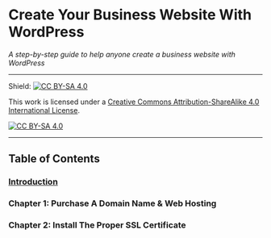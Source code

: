 # Create Your Business Website With WordPress

*A step-by-step guide to help anyone create a business website with WordPress*

---

Shield: [![CC BY-SA 4.0][cc-by-sa-shield]][cc-by-sa]

This work is licensed under a
[Creative Commons Attribution-ShareAlike 4.0 International License][cc-by-sa].

[![CC BY-SA 4.0][cc-by-sa-image]][cc-by-sa]

[cc-by-sa]: http://creativecommons.org/licenses/by-sa/4.0/
[cc-by-sa-image]: https://licensebuttons.net/l/by-sa/4.0/88x31.png
[cc-by-sa-shield]: https://img.shields.io/badge/License-CC%20BY--SA%204.0-lightgrey.svg

---

## Table of Contents
### [Introduction](https://github.com/brittbot-bgates/create-your-business-website-with-wordpress/blob/main/create_your_business_website_with_wordpress.md#introduction)
### Chapter 1: Purchase A Domain Name & Web Hosting
### Chapter 2: Install The Proper SSL Certificate
